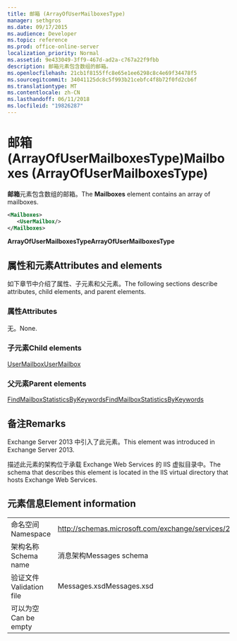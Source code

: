 ```yaml
---
title: 邮箱 (ArrayOfUserMailboxesType)
manager: sethgros
ms.date: 09/17/2015
ms.audience: Developer
ms.topic: reference
ms.prod: office-online-server
localization_priority: Normal
ms.assetid: 9e433049-3ff9-467d-ad2a-c767a22f9fbb
description: 邮箱元素包含数组的邮箱。
ms.openlocfilehash: 21cb1f8155ffc8e65e1ee6298c8c4e69f34478f5
ms.sourcegitcommit: 34041125dc8c5f993b21cebfc4f8b72f0fd2cb6f
ms.translationtype: MT
ms.contentlocale: zh-CN
ms.lasthandoff: 06/11/2018
ms.locfileid: "19826287"
---
```

# <a name="mailboxes-arrayofusermailboxestype"></a><span data-ttu-id="89022-103">邮箱 (ArrayOfUserMailboxesType)</span><span class="sxs-lookup"><span data-stu-id="89022-103">Mailboxes (ArrayOfUserMailboxesType)</span></span>

<span data-ttu-id="89022-104">**邮箱**元素包含数组的邮箱。</span><span class="sxs-lookup"><span data-stu-id="89022-104">The **Mailboxes** element contains an array of mailboxes.</span></span> 
  
```XML
<Mailboxes>
   <UserMailbox/>
</Mailboxes>
```

<span data-ttu-id="89022-105">**ArrayOfUserMailboxesType**</span><span class="sxs-lookup"><span data-stu-id="89022-105">**ArrayOfUserMailboxesType**</span></span>

## <a name="attributes-and-elements"></a><span data-ttu-id="89022-106">属性和元素</span><span class="sxs-lookup"><span data-stu-id="89022-106">Attributes and elements</span></span>

<span data-ttu-id="89022-107">如下章节中介绍了属性、子元素和父元素。</span><span class="sxs-lookup"><span data-stu-id="89022-107">The following sections describe attributes, child elements, and parent elements.</span></span>
  
### <a name="attributes"></a><span data-ttu-id="89022-108">属性</span><span class="sxs-lookup"><span data-stu-id="89022-108">Attributes</span></span>

<span data-ttu-id="89022-109">无。</span><span class="sxs-lookup"><span data-stu-id="89022-109">None.</span></span>
  
### <a name="child-elements"></a><span data-ttu-id="89022-110">子元素</span><span class="sxs-lookup"><span data-stu-id="89022-110">Child elements</span></span>

[<span data-ttu-id="89022-111">UserMailbox</span><span class="sxs-lookup"><span data-stu-id="89022-111">UserMailbox</span></span>](usermailbox.md)
  
### <a name="parent-elements"></a><span data-ttu-id="89022-112">父元素</span><span class="sxs-lookup"><span data-stu-id="89022-112">Parent elements</span></span>

[<span data-ttu-id="89022-113">FindMailboxStatisticsByKeywords</span><span class="sxs-lookup"><span data-stu-id="89022-113">FindMailboxStatisticsByKeywords</span></span>](findmailboxstatisticsbykeywords.md)
  
## <a name="remarks"></a><span data-ttu-id="89022-114">备注</span><span class="sxs-lookup"><span data-stu-id="89022-114">Remarks</span></span>

<span data-ttu-id="89022-115">Exchange Server 2013 中引入了此元素。</span><span class="sxs-lookup"><span data-stu-id="89022-115">This element was introduced in Exchange Server 2013.</span></span>
  
<span data-ttu-id="89022-116">描述此元素的架构位于承载 Exchange Web Services 的 IIS 虚拟目录中。</span><span class="sxs-lookup"><span data-stu-id="89022-116">The schema that describes this element is located in the IIS virtual directory that hosts Exchange Web Services.</span></span>
  
## <a name="element-information"></a><span data-ttu-id="89022-117">元素信息</span><span class="sxs-lookup"><span data-stu-id="89022-117">Element information</span></span>

|||
|:-----|:-----|
|<span data-ttu-id="89022-118">命名空间</span><span class="sxs-lookup"><span data-stu-id="89022-118">Namespace</span></span>  <br/> |http://schemas.microsoft.com/exchange/services/2006/messages  <br/> |
|<span data-ttu-id="89022-119">架构名称</span><span class="sxs-lookup"><span data-stu-id="89022-119">Schema name</span></span>  <br/> |<span data-ttu-id="89022-120">消息架构</span><span class="sxs-lookup"><span data-stu-id="89022-120">Messages schema</span></span>  <br/> |
|<span data-ttu-id="89022-121">验证文件</span><span class="sxs-lookup"><span data-stu-id="89022-121">Validation file</span></span>  <br/> |<span data-ttu-id="89022-122">Messages.xsd</span><span class="sxs-lookup"><span data-stu-id="89022-122">Messages.xsd</span></span>  <br/> |
|<span data-ttu-id="89022-123">可以为空</span><span class="sxs-lookup"><span data-stu-id="89022-123">Can be empty</span></span>  <br/> ||
   

